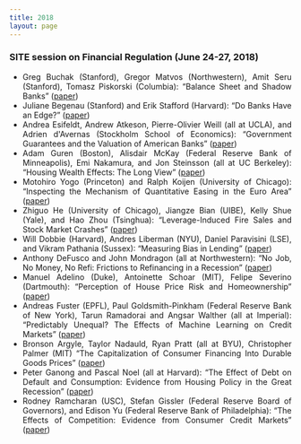 ```yaml
---
title: 2018
layout: page
---
```


### SITE session on Financial Regulation (June 24-27, 2018)

<div style="text-align: justify">

* Greg Buchak (Stanford), Gregor Matvos (Northwestern), Amit Seru (Stanford), Tomasz Piskorski (Columbia): “Balance Sheet and Shadow Banks” ([paper](https://www.google.com/url?sa=t&rct=j&q=&esrc=s&source=web&cd=&ved=2ahUKEwi0ioDYuJbzAhWoDjQIHRpCD1kQFnoECAIQAQ&url=https%3A%2F%2Fwww.clevelandfed.org%2F~%2Fmedia%2Fcontent%2Fevents%2F2018%2Ffinancial%2520stability%2Fbuchak%2520matvos%2520piskorski%2520and%2520seru%2520shadow%2520banks.pdf%3Fla%3Den&usg=AOvVaw1NuFZeEnvnyzN5M4EgjpG5))
*	Juliane Begenau (Stanford) and Erik Stafford (Harvard): “Do Banks Have an Edge?” ([paper](https://www.google.com/url?sa=t&rct=j&q=&esrc=s&source=web&cd=&ved=2ahUKEwinn_vwuJbzAhUvJzQIHWApCZUQFnoECAMQAQ&url=https%3A%2F%2Fwww.aeaweb.org%2Fconference%2F2019%2Fpreliminary%2Fpaper%2FHFBRQhzQ&usg=AOvVaw0COOlsKzYfnMkuqOZSozL0))
*	Andrea Esifeldt, Andrew Atkeson, Pierre-Olivier Weill (all at UCLA), and Adrien d'Avernas (Stockholm School of Economics): “Government Guarantees and the Valuation of American Banks” ([paper](https://www.nber.org/system/files/working_papers/w24706/w24706.pdf))
*	Adam Guren (Boston), Alisdair McKay (Federal Reserve Bank of Minneapolis), Emi Nakamura, and Jon Steinsson (all at UC Berkeley): “Housing Wealth Effects: The Long View” ([paper](https://exhibits.stanford.edu/site-archive/catalog/wx401gq6799))
* Motohiro Yogo (Princeton) and Ralph Koijen (University of Chicago): “Inspecting the Mechanism of Quantitative Easing in the Euro Area” ([paper](https://www.nber.org/system/files/working_papers/w26152/w26152.pdf))
*	Zhiguo He (University of Chicago), Jiangze Bian (UIBE), Kelly Shue (Yale), and Hao Zhou (Tsinghua): “Leverage-Induced Fire Sales and Stock Market Crashes” ([paper](https://www.nber.org/system/files/working_papers/w25040/w25040.pdf))
*	Will Dobbie (Harvard), Andres Liberman (NYU), Daniel Paravisini (LSE), and Vikram Pathania (Sussex): “Measuring Bias in Lending” ([paper](https://www.nber.org/system/files/working_papers/w24953/w24953.pdf))
*	Anthony DeFusco and John Mondragon (all at Northwestern): “No Job, No Money, No Refi: Frictions to Refinancing in a Recession” ([paper](https://poseidon01.ssrn.com/delivery.php?ID=665084071084093104087086095079090074057022040093022044117124118105125091093083068074107049044100122125039011077002120089116029026027063013080115093090066126096111076042065010075127086071027070110121068117026085000086114014105015093100075126023125000000&EXT=pdf&INDEX=TRUE))
* Manuel Adelino (Duke), Antoinette Schoar (MIT), Felipe Severino (Dartmouth): “Perception of House Price Risk and Homeownership” ([paper](https://exhibits.stanford.edu/site-archive/catalog/qn996fq2260))
* Andreas Fuster (EPFL), Paul Goldsmith-Pinkham (Federal Reserve Bank of New York), Tarun Ramadorai and Angsar Walther (all at Imperial): “Predictably Unequal? The Effects of Machine Learning on Credit Markets” ([paper](https://papers.ssrn.com/sol3/Delivery.cfm/SSRN_ID3873309_code267374.pdf?abstractid=3072038&mirid=1&type=2))
*	Bronson Argyle, Taylor Nadauld, Ryan Pratt (all at BYU), Christopher Palmer (MIT) “The Capitalization of Consumer Financing Into Durable Goods Prices” ([paper](https://www.nber.org/system/files/working_papers/w24699/w24699.pdf))
*	Peter Ganong and Pascal Noel (all at Harvard): “The Effect of Debt on Default and Consumption: Evidence from Housing Policy in the Great Recession” ([paper](https://scholar.harvard.edu/files/ganong/files/ganong_noel_housing.pdf))
*	Rodney Ramcharan (USC), Stefan Gissler (Federal Reserve Board of Governors), and Edison Yu (Federal Reserve Bank of Philadelphia): “The Effects of Competition: Evidence from Consumer Credit Markets” ([paper](https://doi.org/10.1093/rfs/hhaa035))

</div>
